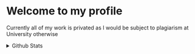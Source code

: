 # Welcome to my profile
Currently all of my work is privated as I would be subject to plagiarism at University otherwise
<details>
 <summary>Github Stats</summary>

 <img alight="left" alt="RThom6's Github Stats" src="https://github-readme-stats-iota-three-25.vercel.app/api?username=RThom6&theme=transparent" />
</details>
